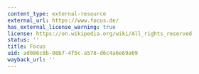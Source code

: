 ```yaml
---
content_type: external-resource
external_url: https://www.focus.de/
has_external_license_warning: true
license: https://en.wikipedia.org/wiki/All_rights_reserved
status: ''
title: Focus
uid: ad086c8b-98b7-4f5c-a578-d6c4a6e69a69
wayback_url: ''
---
```


